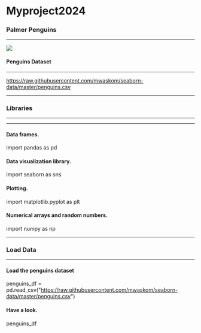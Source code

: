 # Myproject2024

### Palmer Penguins
***

![](https://allisonhorst.github.io/palmerpenguins/reference/figures/lter_penguins.png)

#### Penguins Dataset
***

https://raw.githubusercontent.com/mwaskom/seaborn-data/master/penguins.csv
***

### Libraries
***
---
#### Data frames.
import pandas as pd

#### Data visualization library.
import seaborn as sns

#### Plotting.
import matplotlib.pyplot as plt

#### Numerical arrays and random numbers.
import numpy as np

***

### Load Data
***

#### Load the penguins dataset
penguins_df = pd.read_csv("https://raw.githubusercontent.com/mwaskom/seaborn-data/master/penguins.csv")

#### Have a look.
penguins_df

